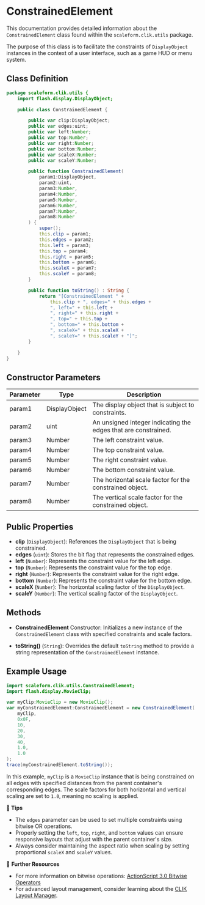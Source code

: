 ---
---
# ConstrainedElement

This documentation provides detailed information about the `ConstrainedElement` class found within the `scaleform.clik.utils` package.

The purpose of this class is to facilitate the constraints of `DisplayObject` instances in the context of a user interface, such as a game HUD or menu system.

## Class Definition

```actionscript
package scaleform.clik.utils {
    import flash.display.DisplayObject;

    public class ConstrainedElement {

        public var clip:DisplayObject;
        public var edges:uint;
        public var left:Number;
        public var top:Number;
        public var right:Number;
        public var bottom:Number;
        public var scaleX:Number;
        public var scaleY:Number;

        public function ConstrainedElement(
            param1:DisplayObject,
            param2:uint,
            param3:Number,
            param4:Number,
            param5:Number,
            param6:Number,
            param7:Number,
            param8:Number
        ) {
            super();
            this.clip = param1;
            this.edges = param2;
            this.left = param3;
            this.top = param4;
            this.right = param5;
            this.bottom = param6;
            this.scaleX = param7;
            this.scaleY = param8;
        }

        public function toString() : String {
            return "[ConstrainedElement " +
                this.clip + ", edges=" + this.edges +
                ", left=" + this.left +
                ", right=" + this.right +
                ", top=" + this.top +
                ", bottom=" + this.bottom +
                ", scaleX=" + this.scaleX +
                ", scaleY=" + this.scaleY + "]";
        }

    }
}
```

## Constructor Parameters

| Parameter | Type            | Description                                                                |
|-----------|-----------------|----------------------------------------------------------------------------|
| param1    | DisplayObject   | The display object that is subject to constraints.                         |
| param2    | uint            | An unsigned integer indicating the edges that are constrained.             |
| param3    | Number          | The left constraint value.                                                 |
| param4    | Number          | The top constraint value.                                                  |
| param5    | Number          | The right constraint value.                                                |
| param6    | Number          | The bottom constraint value.                                               |
| param7    | Number          | The horizontal scale factor for the constrained object.                    |
| param8    | Number          | The vertical scale factor for the constrained object.                      |

## Public Properties

- **clip** (`DisplayObject`): References the `DisplayObject` that is being constrained.
- **edges** (`uint`): Stores the bit flag that represents the constrained edges.
- **left** (`Number`): Represents the constraint value for the left edge.
- **top** (`Number`): Represents the constraint value for the top edge.
- **right** (`Number`): Represents the constraint value for the right edge.
- **bottom** (`Number`): Represents the constraint value for the bottom edge.
- **scaleX** (`Number`): The horizontal scaling factor of the `DisplayObject`.
- **scaleY** (`Number`): The vertical scaling factor of the `DisplayObject`.

## Methods

- **ConstrainedElement** Constructor: Initializes a new instance of the `ConstrainedElement` class with specified constraints and scale factors.

- **toString()** (`String`): Overrides the default `toString` method to provide a string representation of the `ConstrainedElement` instance.

## Example Usage

```actionscript
import scaleform.clik.utils.ConstrainedElement;
import flash.display.MovieClip;

var myClip:MovieClip = new MovieClip();
var myConstrainedElement:ConstrainedElement = new ConstrainedElement(
    myClip,
    0x0F,
    10,
    20,
    30,
    40,
    1.0,
    1.0
);
trace(myConstrainedElement.toString());
```

In this example, `myClip` is a `MovieClip` instance that is being constrained on all edges with specified distances from the parent container's corresponding edges. The scale factors for both horizontal and vertical scaling are set to `1.0`, meaning no scaling is applied.

**🚀 Tips**

- The `edges` parameter can be used to set multiple constraints using bitwise OR operations.
- Properly setting the `left`, `top`, `right`, and `bottom` values can ensure responsive layouts that adjust with the parent container's size.
- Always consider maintaining the aspect ratio when scaling by setting proportional `scaleX` and `scaleY` values.

🔗 **Further Resources**
- For more information on bitwise operations: [ActionScript 3.0 Bitwise Operators](http://help.adobe.com/en_US/FlashPlatform/reference/actionscript/3/operators.html#bitwise_operators)
- For advanced layout management, consider learning about the [CLIK Layout Manager](https://www.scaleform.com/clik/docs/Manual/CLIK_LayoutManager.html).

